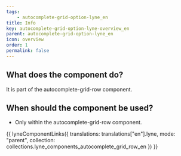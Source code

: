 ```yaml
---
tags: 
    - autocomplete-grid-option-lyne_en
title: Info
key: autocomplete-grid-option-lyne-overview_en
parent: autocomplete-grid-option-lyne_en
icon: overview
order: 1
permalink: false
---
```


## What does the component do?
It is part of the autocomplete-grid-row component.

## When should the component be used?
* Only within the autocomplete-grid-row component.

{{ lyneComponentLinks({
  translations: translations["en"].lyne,
  mode: "parent",
  collection: collections.lyne_components_autocomplete_grid_row_en
}) }}
